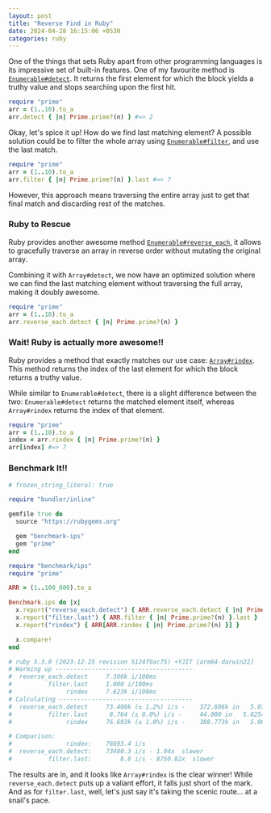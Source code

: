 ```yaml
---
layout: post
title: "Reverse Find in Ruby"
date: 2024-04-28 16:15:06 +0530
categories: ruby
---
```


One of the things that sets Ruby apart from other programming languages is its impressive set of built-in features.
One of my favourite method is [`Enumerable#detect`](https://ruby-doc.org/3.3.0/Enumerable.html#method-i-detect).
It returns the first element for which the block yields a truthy value and stops searching upon the first hit.

```ruby
require "prime"
arr = (1..10).to_a
arr.detect { |n| Prime.prime?(n) } #=> 2
```

Okay, let's spice it up! How do we find last matching element? A possible solution could be to filter the whole array using [`Enumerable#filter`](https://ruby-doc.org/3.3.0/Enumerable.html#method-i-select), and use the last match.

```ruby
require "prime"
arr = (1..10).to_a
arr.filter { |n| Prime.prime?(n) }.last #=> 7
```

However, this approach means traversing the entire array just to get that final match and discarding rest of the matches.

<h3>Ruby to Rescue</h3>

Ruby provides another awesome method [`Enumerable#reverse_each`](https://ruby-doc.org/3.3.0/Enumerable.html#method-i-reverse_each), it allows to gracefully traverse an array in reverse order without mutating the original array.

Combining it with `Array#detect`, we now have an optimized solution where we can find the last matching element without traversing the full array, making it doubly awesome.

```ruby
require "prime"
arr = (1..10).to_a
arr.reverse_each.detect { |n| Prime.prime?(n) }
```

<h3>Wait! Ruby is actually more awesome!!</h3>

Ruby provides a method that exactly matches our use case: [`Array#rindex`](https://ruby-doc.org/3.3.0/Array.html#method-i-rindex).
This method returns the index of the last element for which the block returns a truthy value.

While similar to `Enumerable#detect`, there is a slight difference between the two: `Enumerable#detect` returns the matched element itself, whereas `Array#rindex` returns the index of that element.

```ruby
require "prime"
arr = (1..10).to_a
index = arr.rindex { |n| Prime.prime?(n) }
arr[index] #=> 7
```

<h3>Benchmark It!!</h3>

```ruby
# frozen_string_literal: true

require "bundler/inline"

gemfile true do
  source "https://rubygems.org"

  gem "benchmark-ips"
  gem "prime"
end

require "benchmark/ips"
require "prime"

ARR = (1..100_000).to_a

Benchmark.ips do |x|
  x.report("reverse_each.detect") { ARR.reverse_each.detect { |n| Prime.prime?(n) } }
  x.report("filter.last") { ARR.filter { |n| Prime.prime?(n) }.last }
  x.report("rindex") { ARR[ARR.rindex { |n| Prime.prime?(n) }] }

  x.compare!
end

# ruby 3.3.0 (2023-12-25 revision 5124f9ac75) +YJIT [arm64-darwin22]
# Warming up --------------------------------------
#  reverse_each.detect     7.306k i/100ms
#          filter.last     1.000 i/100ms
#               rindex     7.623k i/100ms
# Calculating -------------------------------------
#  reverse_each.detect     73.400k (± 1.2%) i/s -    372.606k in   5.077127s
#          filter.last      8.764 (± 0.0%) i/s -     44.000 in   5.025497s
#               rindex     76.693k (± 1.0%) i/s -    388.773k in   5.069692s

# Comparison:
#               rindex:    76693.4 i/s
#  reverse_each.detect:    73400.3 i/s - 1.04x  slower
#          filter.last:        8.8 i/s - 8750.82x  slower
```

The results are in, and it looks like `Array#rindex` is the clear winner! While `reverse_each.detect` puts up a valiant effort, it falls just short of the mark. And as for `filter.last`, well, let's just say it's taking the scenic route... at a snail's pace.
